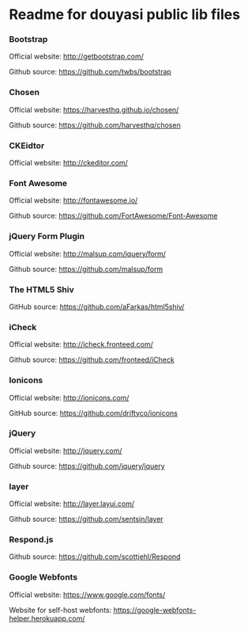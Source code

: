 # Readme for douyasi public lib files

### Bootstrap

Official website: http://getbootstrap.com/

Github source: https://github.com/twbs/bootstrap

### Chosen

Official website: https://harvesthq.github.io/chosen/

Github source: https://github.com/harvesthq/chosen

### CKEidtor

Official website: http://ckeditor.com/

### Font Awesome

Official website: http://fontawesome.io/

Github source: https://github.com/FortAwesome/Font-Awesome

### jQuery Form Plugin

Official website: http://malsup.com/jquery/form/

Github source: https://github.com/malsup/form

### The HTML5 Shiv

GitHub source: https://github.com/aFarkas/html5shiv/

### iCheck

Official website: http://icheck.fronteed.com/

Github source: https://github.com/fronteed/iCheck

### Ionicons

Official website: http://ionicons.com/

GitHub source: https://github.com/driftyco/ionicons

### jQuery

Official website: http://jquery.com/

Github source: https://github.com/jquery/jquery

### layer

Official website: http://layer.layui.com/

Github source: https://github.com/sentsin/layer

### Respond.js

Github source: https://github.com/scottjehl/Respond

### Google Webfonts

Official website: https://www.google.com/fonts/

Website for self-host webfonts: https://google-webfonts-helper.herokuapp.com/


